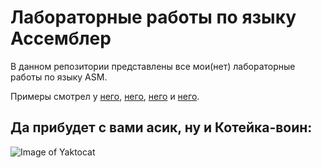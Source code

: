 # Лабораторные работы по языку Ассемблер
В данном репозитории представлены все мои(нет) лабораторные работы по языку ASM.

Примеры смотрел у [него](https://github.com/DarkKnazz/Labs-4-sem/tree/master/Assembler), [него](https://github.com/AJIOB/uni_ASM-all), [него](https://github.com/rokez98/Assembly-Labs) и [него](https://github.com/NasterVill/Programming-Design-and-Programming-Languages-Assembly).

## Да прибудет с вами асик, ну и Котейка-воин:
![Image of Yaktocat](https://octodex.github.com/images/yaktocat.png)
